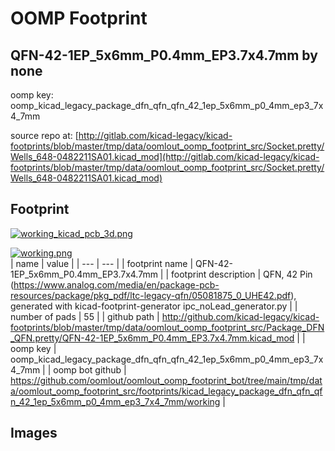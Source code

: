 # OOMP Footprint  
## QFN-42-1EP_5x6mm_P0.4mm_EP3.7x4.7mm  by none  
  
oomp key: oomp_kicad_legacy_package_dfn_qfn_qfn_42_1ep_5x6mm_p0_4mm_ep3_7x4_7mm  
  
source repo at: [http://gitlab.com/kicad-legacy/kicad-footprints/blob/master/tmp/data/oomlout_oomp_footprint_src/Socket.pretty/Wells_648-0482211SA01.kicad_mod](http://gitlab.com/kicad-legacy/kicad-footprints/blob/master/tmp/data/oomlout_oomp_footprint_src/Socket.pretty/Wells_648-0482211SA01.kicad_mod)  
## Footprint  
  
[![working_kicad_pcb_3d.png](working_kicad_pcb_3d_600.png)](working_kicad_pcb_3d.png)  
  
[![working.png](working_600.png)](working.png)  
| name | value | 
| --- | --- | 
| footprint name | QFN-42-1EP_5x6mm_P0.4mm_EP3.7x4.7mm | 
| footprint description | QFN, 42 Pin (https://www.analog.com/media/en/package-pcb-resources/package/pkg_pdf/ltc-legacy-qfn/05081875_0_UHE42.pdf), generated with kicad-footprint-generator ipc_noLead_generator.py | 
| number of pads | 55 | 
| github path | http://github.com/kicad-legacy/kicad-footprints/blob/master/tmp/data/oomlout_oomp_footprint_src/Package_DFN_QFN.pretty/QFN-42-1EP_5x6mm_P0.4mm_EP3.7x4.7mm.kicad_mod | 
| oomp key | oomp_kicad_legacy_package_dfn_qfn_qfn_42_1ep_5x6mm_p0_4mm_ep3_7x4_7mm | 
| oomp bot github | https://github.com/oomlout/oomlout_oomp_footprint_bot/tree/main/tmp/data/oomlout_oomp_footprint_src/footprints/kicad_legacy_package_dfn_qfn_qfn_42_1ep_5x6mm_p0_4mm_ep3_7x4_7mm/working | 
## Images  
